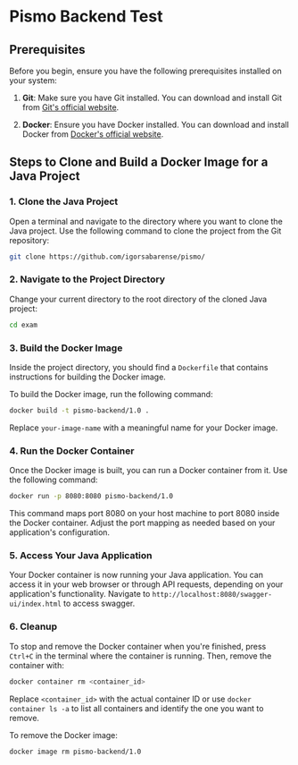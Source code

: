 # Pismo Backend Test
## Prerequisites

Before you begin, ensure you have the following prerequisites installed on your system:

1. **Git**: Make sure you have Git installed. You can download and install Git from [Git's official website](https://git-scm.com/downloads).

2. **Docker**: Ensure you have Docker installed. You can download and install Docker from [Docker's official website](https://www.docker.com/get-started).

## Steps to Clone and Build a Docker Image for a Java Project

### 1. Clone the Java Project

Open a terminal and navigate to the directory where you want to clone the Java project. Use the following command to clone the project from the Git repository:

```bash
git clone https://github.com/igorsabarense/pismo/
```

### 2. Navigate to the Project Directory

Change your current directory to the root directory of the cloned Java project:

```bash
cd exam
```

### 3. Build the Docker Image

Inside the project directory, you should find a `Dockerfile` that contains instructions for building the Docker image. 

To build the Docker image, run the following command:

```bash
docker build -t pismo-backend/1.0 .
```

Replace `your-image-name` with a meaningful name for your Docker image.

### 4. Run the Docker Container

Once the Docker image is built, you can run a Docker container from it. Use the following command:

```bash
docker run -p 8080:8080 pismo-backend/1.0
```

This command maps port 8080 on your host machine to port 8080 inside the Docker container. Adjust the port mapping as needed based on your application's configuration.

### 5. Access Your Java Application

Your Docker container is now running your Java application. You can access it in your web browser or through API requests, depending on your application's functionality. Navigate to `http://localhost:8080/swagger-ui/index.html` to access swagger.

### 6. Cleanup

To stop and remove the Docker container when you're finished, press `Ctrl+C` in the terminal where the container is running. Then, remove the container with:

```bash
docker container rm <container_id>
```

Replace `<container_id>` with the actual container ID or use `docker container ls -a` to list all containers and identify the one you want to remove.

To remove the Docker image:

```bash
docker image rm pismo-backend/1.0
```
